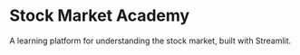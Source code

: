 # Stock Market Academy

A learning platform for understanding the stock market, built with Streamlit.
